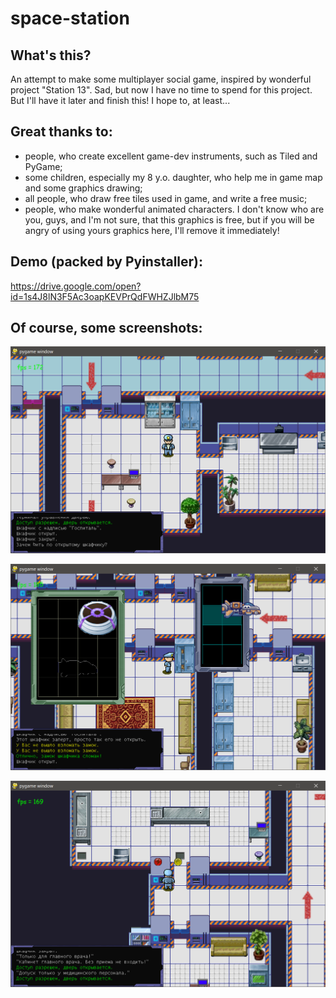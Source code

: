 # space-station

## What's this?

An attempt to make some multiplayer social game, inspired by wonderful project "Station 13".
Sad, but now I have no time to spend for this project. But I'll have it later and finish this! I hope to, at least...

## Great thanks to:

 * people, who create excellent game-dev instruments, such as Tiled and PyGame;
 * some children, especially my 8 y.o. daughter, who help me in game map and some graphics drawing;
 * all people, who draw free tiles used in game, and write a free music;
 * people, who make wonderful animated characters. I don't know who are you, guys, and I'm not sure, that this graphics is free, but if you will be angry of using yours graphics here, I'll remove it immediately!

## Demo (packed by Pyinstaller):

https://drive.google.com/open?id=1s4J8lN3F5Ac3oapKEVPrQdFWHZJlbM75

 ## Of course, some screenshots:

![screenshot1](https://github.com/sychov/space-station/blob/master/docs/img/1.png)

![screenshot2](https://github.com/sychov/space-station/blob/master/docs/img/2.png)

![screenshot3](https://github.com/sychov/space-station/blob/master/docs/img/3.png)